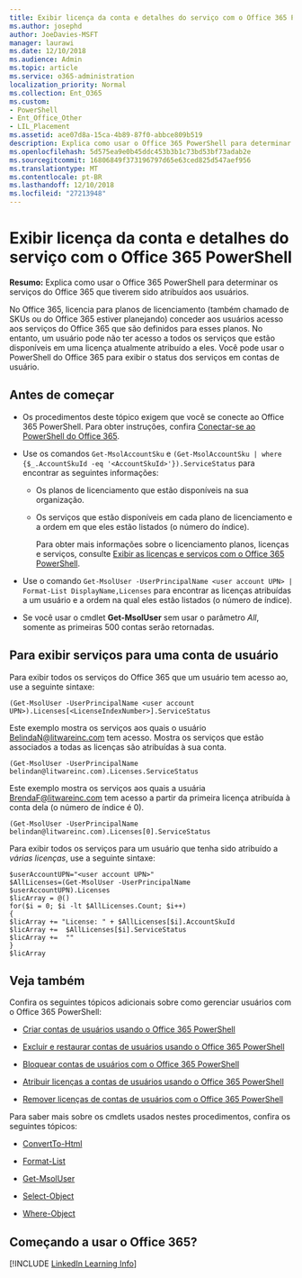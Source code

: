 ```yaml
---
title: Exibir licença da conta e detalhes do serviço com o Office 365 PowerShell
ms.author: josephd
author: JoeDavies-MSFT
manager: laurawi
ms.date: 12/10/2018
ms.audience: Admin
ms.topic: article
ms.service: o365-administration
localization_priority: Normal
ms.collection: Ent_O365
ms.custom:
- PowerShell
- Ent_Office_Other
- LIL_Placement
ms.assetid: ace07d8a-15ca-4b89-87f0-abbce809b519
description: Explica como usar o Office 365 PowerShell para determinar os serviços do Office 365 que tiverem sido atribuídos aos usuários.
ms.openlocfilehash: 5d575ea9e0b45ddc453b3b1c73bd53bf73adab2e
ms.sourcegitcommit: 16806849f373196797d65e63ced825d547aef956
ms.translationtype: MT
ms.contentlocale: pt-BR
ms.lasthandoff: 12/10/2018
ms.locfileid: "27213948"
---
```

# <a name="view-account-license-and-service-details-with-office-365-powershell"></a>Exibir licença da conta e detalhes do serviço com o Office 365 PowerShell

**Resumo:** Explica como usar o Office 365 PowerShell para determinar os serviços do Office 365 que tiverem sido atribuídos aos usuários.
  
No Office 365, licencia para planos de licenciamento (também chamado de SKUs ou do Office 365 estiver planejando) conceder aos usuários acesso aos serviços do Office 365 que são definidos para esses planos. No entanto, um usuário pode não ter acesso a todos os serviços que estão disponíveis em uma licença atualmente atribuído a eles. Você pode usar o PowerShell do Office 365 para exibir o status dos serviços em contas de usuário. 

## <a name="before-you-begin"></a>Antes de começar

- Os procedimentos deste tópico exigem que você se conecte ao Office 365 PowerShell. Para obter instruções, confira [Conectar-se ao PowerShell do Office 365](connect-to-office-365-powershell.md).
    
- Use os comandos `Get-MsolAccountSku` e `(Get-MsolAccountSku | where {$_.AccountSkuId -eq '<AccountSkuId>'}).ServiceStatus` para encontrar as seguintes informações:
    
  - Os planos de licenciamento que estão disponíveis na sua organização.
    
  - Os serviços que estão disponíveis em cada plano de licenciamento e a ordem em que eles estão listados (o número do índice).
    
     Para obter mais informações sobre o licenciamento planos, licenças e serviços, consulte [Exibir as licenças e serviços com o Office 365 PowerShell](view-licenses-and-services-with-office-365-powershell.md).
    
- Use o comando `Get-MsolUser -UserPrincipalName <user account UPN> | Format-List DisplayName,Licenses` para encontrar as licenças atribuídas a um usuário e a ordem na qual eles estão listados (o número de índice).
    
- Se você usar o cmdlet **Get-MsolUser** sem usar o parâmetro _All_, somente as primeiras 500 contas serão retornadas.
    

## <a name="to-view-services-for-a-user-account"></a>Para exibir serviços para uma conta de usuário

Para exibir todos os serviços do Office 365 que um usuário tem acesso ao, use a seguinte sintaxe:
  
```
(Get-MsolUser -UserPrincipalName <user account UPN>).Licenses[<LicenseIndexNumber>].ServiceStatus
```

Este exemplo mostra os serviços aos quais o usuário BelindaN@litwareinc.com tem acesso. Mostra os serviços que estão associados a todas as licenças são atribuídas à sua conta.
  
```
(Get-MsolUser -UserPrincipalName belindan@litwareinc.com).Licenses.ServiceStatus
```

Este exemplo mostra os serviços aos quais a usuária BrendaF@litwareinc.com tem acesso a partir da primeira licença atribuída à conta dela (o número de índice é 0).
  
```
(Get-MsolUser -UserPrincipalName belindan@litwareinc.com).Licenses[0].ServiceStatus
```

Para exibir todos os serviços para um usuário que tenha sido atribuído a *várias licenças*, use a seguinte sintaxe:

```
$userAccountUPN="<user account UPN>"
$AllLicenses=(Get-MsolUser -UserPrincipalName $userAccountUPN).Licenses
$licArray = @()
for($i = 0; $i -lt $AllLicenses.Count; $i++)
{
$licArray += "License: " + $AllLicenses[$i].AccountSkuId
$licArray +=  $AllLicenses[$i].ServiceStatus
$licArray +=  ""
}
$licArray
```

  
## <a name="see-also"></a>Veja também

Confira os seguintes tópicos adicionais sobre como gerenciar usuários com o Office 365 PowerShell:
  
- [Criar contas de usuários usando o Office 365 PowerShell](create-user-accounts-with-office-365-powershell.md)
    
- [Excluir e restaurar contas de usuários usando o Office 365 PowerShell](delete-and-restore-user-accounts-with-office-365-powershell.md)
    
- [Bloquear contas de usuários com o Office 365 PowerShell](block-user-accounts-with-office-365-powershell.md)
    
- [Atribuir licenças a contas de usuários usando o Office 365 PowerShell](assign-licenses-to-user-accounts-with-office-365-powershell.md)
    
- [Remover licenças de contas de usuários com o Office 365 PowerShell](remove-licenses-from-user-accounts-with-office-365-powershell.md)
    
Para saber mais sobre os cmdlets usados nestes procedimentos, confira os seguintes tópicos:
  
- [ConvertTo-Html](https://go.microsoft.com/fwlink/p/?LinkId=113290)
    
- [Format-List](https://go.microsoft.com/fwlink/p/?LinkId=113302)
    
- [Get-MsolUser](https://go.microsoft.com/fwlink/p/?LinkId=691543)
    
- [Select-Object](https://go.microsoft.com/fwlink/p/?LinkId=113387)
    
- [Where-Object](https://go.microsoft.com/fwlink/p/?LinkId=113423)
    

  
## <a name="new-to-office-365"></a>Começando a usar o Office 365?


[!INCLUDE [LinkedIn Learning Info](../common/office/linkedin-learning-info.md)]